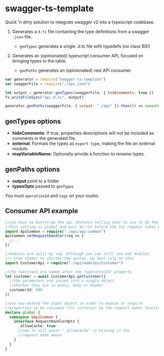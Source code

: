 # swagger-ts-template

Quick 'n dirty solution to integrate swagger v2 into a typescript codebase.

1. Generates a `d.ts` file containing the type definitions from
   a swagger `.json` file.

   - `genTypes` generates a single .d.ts file with typedefs (no class BS!)

2. Generates an (opinionated) typescript consumer API, focused on bringing
   types to the table.
   - `genPaths` generates an (opinionated) rest API consumer

```javascript
var generator = require("swagger-ts-template")
var swaggerFile = require("./api.json")

let output = generator.genTypes(swaggerFile, { hideComments: true })
fs.writeFileSync("api.d.ts", output)

generator.genPaths(swaggerFile, { output: "./api" }).then(() => console.log("okay"))
```

## genTypes options

- **hideComments**: If true, properties descriptions will not be included
  as comments in the generated file.
- **external**: Formats the types as `export type`, making the file an
  external module.
- **mapVariableName**: Optionally privide a function to rename types.

## genPaths options

- **output** point to a folder
- **typesOpts** passed to `genTypes`

You must `operationId` and `tags` on your routes.

## Consumer API example

```typescript
//you have to bootstrap the api skeleton telling what to use to do the requests
//this setting is global and must be run before the 1st request takes place
import ApiCommon = require("./api/api-common")
ApiCommon.setRequestHandler(req => {
  //...
})

//modules are split by tag. Although you can still use es6 modules
//+ tree shaker to shorten the syntax, we dont rely on that
import CustomerApi = require("./api/modules/Customer")

//the functions are named after the "operationId" property
let customer = await CustomerApi.getCustomer({
  //the parameters are joined into a single object
  //whether they are in query, body or header
  customerId: 999
})

//you may extend the input object in order to expose or require
//properties to be consumed (for instance) by the request maker function
declare global {
  namespace GApiCommon {
    interface RequestHandlerOpts {
      _allowCache: true
      //now TS will point "_allowCache" is missing in the
      //request made above
    }
  }
}
```
